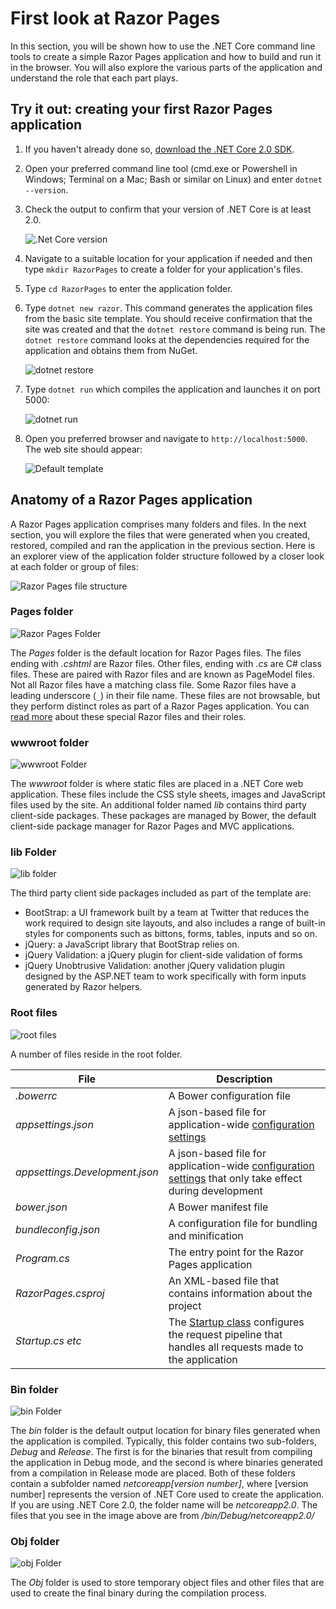 # First look at Razor Pages

In this section, you will be shown how to use the .NET Core command line tools to create a simple Razor Pages application and how to build and run it in the browser. You will also explore the various parts of the application and understand the role that each part plays.

## Try it out: creating your first Razor Pages application

1.  If you haven't already done so, [download the .NET Core 2.0 SDK](https://www.microsoft.com/net/download/core).

2.  Open your preferred command line tool (cmd.exe or Powershell in Windows; Terminal on a Mac; Bash or similar on Linux) and enter `dotnet --version`.

3.  Check the output to confirm that your version of .NET Core is at least 2.0.

    ![.Net Core version](/images/15-08-2017-08-20-06.png)

4.  Navigate to a suitable location for your application if needed and then type `mkdir RazorPages` to create a folder for your application's files.

5.  Type `cd RazorPages` to enter the application folder.

6.  Type `dotnet new razor`. This command generates the application files from the basic site template. You should receive confirmation that the site was created and that the `dotnet restore` command is being run. The `dotnet restore` command looks at the dependencies required for the application and obtains them from NuGet.

    ![dotnet restore](/images/15-08-2017-08-26-24.png)

7.  Type `dotnet run` which compiles the application and launches it on port 5000:

    ![dotnet run](/images/06-06-2017-09-20-23.png)

8.  Open you preferred browser and navigate to `http://localhost:5000`. The web site should appear:

    ![Default template](/images/06-06-2017-09-26-34.png)

## Anatomy of a Razor Pages application

A Razor Pages application comprises many folders and files. In the next section, you will explore the files that were generated when you created, restored, compiled and ran the application in the previous section. Here is an explorer view of the application folder structure followed by a closer look at each folder or group of files:

![Razor Pages file structure](/images/15-08-2017-08-33-20.png)

### Pages folder

![Razor Pages Folder](/images/15-08-2017-08-42-52.png)

The _Pages_ folder is the default location for Razor Pages files. The files ending with _.cshtml_ are Razor files. Other files, ending with _.cs_ are C# class files. These are paired with Razor files and are known as PageModel files. Not all Razor files have a matching class file. Some Razor files have a leading underscore (`_`) in their file name. These files are not browsable, but they perform distinct roles as part of a Razor Pages application. You can [read more](/razor-pages/files) about these special Razor files and their roles.

### wwwroot folder

![wwwroot Folder](/images/15-08-2017-08-49-06.png)

The _wwwroot_ folder is where static files are placed in a .NET Core web application. These files include the CSS style sheets, images and JavaScript files used by the site. An additional folder named _lib_ contains third party client-side packages. These packages are managed by Bower, the default client-side package manager for Razor Pages and MVC applications.

### lib Folder

![lib folder](/images/15-08-2017-08-51-06.png)

The third party client side packages included as part of the template are:

*   BootStrap: a UI framework built by a team at Twitter that reduces the work required to design site layouts, and also includes a range of built-in styles for components such as bittons, forms, tables, inputs and so on.
*   jQuery: a JavaScript library that BootStrap relies on.
*   jQuery Validation: a jQuery plugin for client-side validation of forms
*   jQuery Unobtrusive Validation: another jQuery validation plugin designed by the ASP.NET team to work specifically with form inputs generated by Razor helpers.

### Root files

![root files](/images/15-08-2017-08-49-57.png)

A number of files reside in the root folder.

| File | Description |
| --- | --- |
| _.bowerrc_ | A Bower configuration file |
| _appsettings.json_ | A json-based file for application-wide [configuration settings](/configuration) |
| _appsettings.Development.json_ | A json-based file for application-wide [configuration settings](/configuration) that only take effect during development |
| _bower.json_ | A Bower manifest file |
| _bundleconfig.json_ | A configuration file for bundling and minification |
| _Program.cs_ | The entry point for the Razor Pages application |
| _RazorPages.csproj_ | An XML-based file that contains information about the project |
| _Startup.cs etc_ | The [Startup class](/startup) configures the request pipeline that handles all requests made to the application |

### Bin folder

![bin Folder](/images/15-08-2017-09-08-59.png)

The _bin_ folder is the default output location for binary files generated when the application is compiled. Typically, this folder contains two sub-folders, _Debug_ and _Release_. The first is for the binaries that result from compiling the application in Debug mode, and the second is where binaries generated from a compilation in Release mode are placed. Both of these folders contain a subfolder named _netcoreapp[version number]_, where [version number] represents the version of .NET Core used to create the application. If you are using .NET Core 2.0, the folder name will be _netcoreapp2.0_. The files that you see in the image above are from _/bin/Debug/netcoreapp2.0/_

### Obj folder

![obj Folder](/images/15-08-2017-09-16-50.png)

The _Obj_ folder is used to store temporary object files and other files that are used to create the final binary during the compilation process.